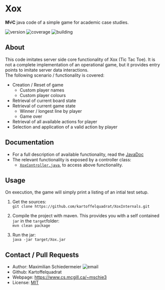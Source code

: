 # Xox

**M**~~V~~**C** java code of a simple game for academic case studies.

![version](https://img.shields.io/badge/version-1.0-brightgreen)
![coverage](https://img.shields.io/badge/coverage-78%25-brightgreen)
![building](https://img.shields.io/badge/build-passing-brightgreen)

## About

This code imitates server side core functionality of Xox (Tic Tac Toe). It is not a complete implementation of an operational game, but it provides entry points to imitate server data interactions.  
The following scenario / functionality is covered:

 * Creation / Reset of game
   * Custom player names
   * Custom player colours
 * Retrieval of current board state
 * Retrieval of current game state
   * Winner / longest line by player
   * Game over
 * Retrieval of all available actions for player
 * Selection and application of a valid action by player

## Documentation

 * For a full description of available functionality, read the [JavaDoc](https://kartoffelquadrat.github.io/XoxInternals/index.html)
 * The relevant functionality is exposed by a controller class:
    * [```XoxController.java```](https://kartoffelquadrat.github.io/XoxInternals/eu/kartoffelquadrat/xoxinternals/controller/XoxController.html), to access above functionality.

## Usage

On execution, the game will simply print a listing of an intial test setup.

 1. Get the sources:  
```git clone https://github.com/kartoffelquadrat/XoxInternals.git```

 2. Compile the project with maven. This provides you with a self contained ```jar``` in the ```target```folder:  
```mvn clean package```
 
 3. Run the jar:  
 ```java -jar target/Xox.jar```

## Contact / Pull Requests

 * Author: Maximilian Schiedermeier ![email](email.png)
 * Github: Kartoffelquadrat
 * Webpage: https://www.cs.mcgill.ca/~mschie3
 * License: [MIT](https://opensource.org/licenses/MIT)

